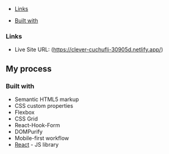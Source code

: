 
  - [Links](#links)

  - [Built with](#built-with)
 

### Links


- Live Site URL: (https://clever-cuchufli-30905d.netlify.app/)

## My process

### Built with

- Semantic HTML5 markup
- CSS custom properties
- Flexbox
- CSS Grid
- React-Hook-Form
- DOMPurify
- Mobile-first workflow
- [React](https://reactjs.org/) - JS library


